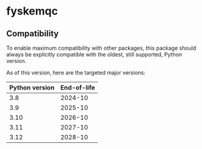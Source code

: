 # fyskemqc

## Compatibility

To enable maximum compatibility with other packages, this package should always be explicitly compatible with the
oldest, still supported, Python version.

As of this version, here are the targeted major versions:

| Python version | End-of-life |
|----------------|-------------|
| 3.8            | 2024-10     |
| 3.9            | 2025-10     |
| 3.10           | 2026-10     |
| 3.11           | 2027-10     |
| 3.12           | 2028-10     |
